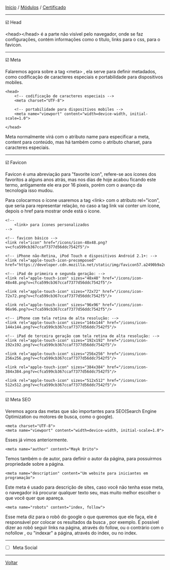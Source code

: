 [Início](https://github.com/Thalyalm/rocketseat-trilha-fundamentar) /
[Módulos](https://github.com/Thalyalm/rocketseat-trilha-fundamentar/tree/main/modulos) /
[Certificado](https://github.com/Thalyalm/rocketseat-trilha-fundamentar/tree/main/certificado)

---

:ballot_box_with_check: Head

&lt;head&gt;&lt;/head&gt; é a parte não visível pelo navegador, onde se faz configurações, contém informações como o título, links para o css, para o favicon.

---

:ballot_box_with_check: Meta

Falaremos agora sobre a tag &lt;meta&gt; , ela serve para definir metadados, como codificação de caracteres especiais e portabilidade para dispositivos mobiles.

    <head>
        <!-- codificação de caracteres especiais -->
        <meta charset="UTF-8">

        <!-- portabilidade para dispositivos mobiles -->
        <meta name="viewport" content="width=device-width, initial-scale=1.0">

    </head>

Meta normalmente virá com o atributo name para especificar a meta, content para conteúdo, mas há também como o atributo charset, para caracteres especiais.

---

:ballot_box_with_check: Favicon

Favicon é uma abreviação para "favorite icon", refere-se aos ícones dos favoritos a alguns anos atrás, mas nos dias de hoje acabou ficando este termo, antigamente ele era por 16 pixeis, porém com o avanço da tecnologia isso mudou.

Para colocarmos o ícone usaremos a tag &lt;link&gt; com o atributo rel="icon", que seria para representar relação, no caso a tag link vai conter um ícone, depois o href para mostrar onde está o ícone.

    <!--
        <link> para ícones personalizados
    -->

    <!-- favicon básico -->
    <link rel="icon" href="/icons/icon-48x48.png?v=cfca599cb367ccaf7377d56ddc7542f5"/>

    <!-- iPhone não-Retina, iPod Touch e dispositivos Android 2.1+: -->
    <link rel="apple-touch-icon-precomposed" href="https://developer.cdn.mozilla.net/static/img/favicon57.a2490b9a2d76.png">

    <!-- iPad de primeira e segunda geração: -->
    <link rel="apple-touch-icon" sizes="48x48" href="/icons/icon-48x48.png?v=cfca599cb367ccaf7377d56ddc7542f5"/>

    <link rel="apple-touch-icon" sizes="72x72" href="/icons/icon-72x72.png?v=cfca599cb367ccaf7377d56ddc7542f5"/>

    <link rel="apple-touch-icon" sizes="96x96" href="/icons/icon-96x96.png?v=cfca599cb367ccaf7377d56ddc7542f5"/>

    <!-- iPhone com tela retina de alta resolução: -->
    <link rel="apple-touch-icon" sizes="144x144" href="/icons/icon-144x144.png?v=cfca599cb367ccaf7377d56ddc7542f5"/>

    <!-- iPad de terceira geração com tela retina de alta resolução: -->
    <link rel="apple-touch-icon" sizes="192x192" href="/icons/icon-192x192.png?v=cfca599cb367ccaf7377d56ddc7542f5"/>

    <link rel="apple-touch-icon" sizes="256x256" href="/icons/icon-256x256.png?v=cfca599cb367ccaf7377d56ddc7542f5"/>

    <link rel="apple-touch-icon" sizes="384x384" href="/icons/icon-384x384.png?v=cfca599cb367ccaf7377d56ddc7542f5"/>

    <link rel="apple-touch-icon" sizes="512x512" href="/icons/icon-512x512.png?v=cfca599cb367ccaf7377d56ddc7542f5"/>

---

:ballot_box_with_check: Meta SEO

Veremos agora das metas que são importantes para SEO(Search Engine Optimization ou motores de busca, como o google).

    <meta charset="UTF-8">
    <meta name="viewport" content="width=device-width, initial-scale=1.0">

Esses já vimos anteriormente.

    <meta name="author" content="Mayk Brito">

Temos também o de autor, para definir o autor da página, para possuirmos propriedade sobre a página.

    <meta name="description" content="Um website para iniciantes em programação">

Este meta é usado para descrição de sites, caso você não tenha esse meta, o navegador irá procurar qualquer texto seu, mas muito melhor escolher o que você quer que apareça.

    <meta name="robots" content="index, follow">

Esse meta diz para o robô do google o que queremos que ele faça, ele é responsável por colocar os resultados da busca , por exemplo. É possível dizer ao robô seguir links na página, através do follow, ou o contrário com o nofollow , ou "indexar" a página, através do index, ou no index.

---

- [ ] Meta Social

---

[Voltar](https://github.com/Thalyalm/rocketseat-trilha-fundamentar/tree/main/modulos/guia-estelar-de-html)